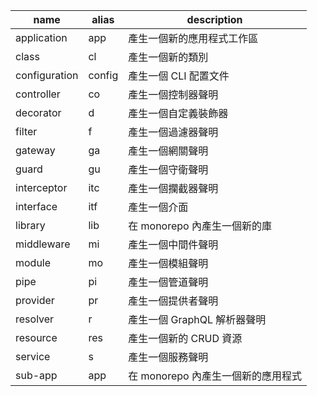 | name         | alias | description                                        |
|--------------|-------|----------------------------------------------------|
| application  | app   | 產生一個新的應用程式工作區                         |
| class        | cl    | 產生一個新的類別                                   |
| configuration| config| 產生一個 CLI 配置文件                              |
| controller   | co    | 產生一個控制器聲明                                 |
| decorator    | d     | 產生一個自定義裝飾器                               |
| filter       | f     | 產生一個過濾器聲明                                 |
| gateway      | ga    | 產生一個網關聲明                                   |
| guard        | gu    | 產生一個守衛聲明                                   |
| interceptor  | itc   | 產生一個攔截器聲明                                 |
| interface    | itf   | 產生一個介面                                       |
| library      | lib   | 在 monorepo 內產生一個新的庫                        |
| middleware   | mi    | 產生一個中間件聲明                                 |
| module       | mo    | 產生一個模組聲明                                   |
| pipe         | pi    | 產生一個管道聲明                                   |
| provider     | pr    | 產生一個提供者聲明                                 |
| resolver     | r     | 產生一個 GraphQL 解析器聲明                        |
| resource     | res   | 產生一個新的 CRUD 資源                             |
| service      | s     | 產生一個服務聲明                                   |
| sub-app      | app   | 在 monorepo 內產生一個新的應用程式                 |